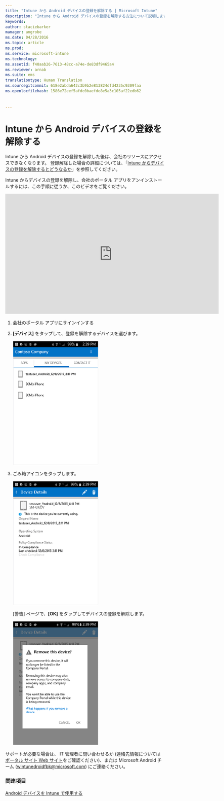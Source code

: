 ```yaml
---
title: "Intune から Android デバイスの登録を解除する | Microsoft Intune"
description: "Intune から Android デバイスの登録を解除する方法について説明します"
keywords: 
author: staciebarker
manager: angrobe
ms.date: 04/28/2016
ms.topic: article
ms.prod: 
ms.service: microsoft-intune
ms.technology: 
ms.assetid: f40aab26-7613-48cc-a74e-de83df9465a4
ms.reviewer: arnab
ms.suite: ems
translationtype: Human Translation
ms.sourcegitcommit: 618e2abda642c3b9b2e813824dfd4235c9309faa
ms.openlocfilehash: 1586e72eef5afdc0baefde8e5a3c105af22edb62


---
```



# Intune から Android デバイスの登録を解除する

Intune から Android デバイスの登録を解除した後は、会社のリソースにアクセスできなくなります。  登録解除した場合の詳細については、「[Intune からデバイスの登録を解除するとどうなるか](what-happens-if-you-unenroll-your-device-from-intune-android.md)」を参照してください。

Intune からデバイスの登録を解除し、会社のポータル アプリをアンインストールするには、この手順に従うか、このビデオをご覧ください。

<iframe width="675" height="379" src="https://www.youtube.com/embed/K-Vi7lNfaMk" frameborder="0" allowfullscreen></iframe>

1.  会社のポータル アプリにサインインする

2.  **[デバイス]** をタップして、登録を解除するデバイスを選びます。

    ![android-company-portal-unenroll-choose-device](./media/andr-1-my-devices-choose.png)

3.  ごみ箱アイコンをタップします。

    ![android-company-portal-unenroll-tap-trash](./media/andr-2-tap-trashcan.png)

    [警告] ページで、**[OK]** をタップしてデバイスの登録を解除します。

    ![android-company-portal-unenroll-warning](./media/andr-3-warning-about-remove.png)

サポートが必要な場合は、 IT 管理者に問い合わせるか (連絡先情報については[ポータル サイト Web サイト](http://portal.manage.microsoft.com)をご確認ください)、または Microsoft Android チーム (wintunedroidfbk@microsoft.com) にご連絡ください。


### 関連項目
[Android デバイスを Intune で使用する](using-your-android-device-with-intune.md)



<!--HONumber=Jul16_HO4-->


